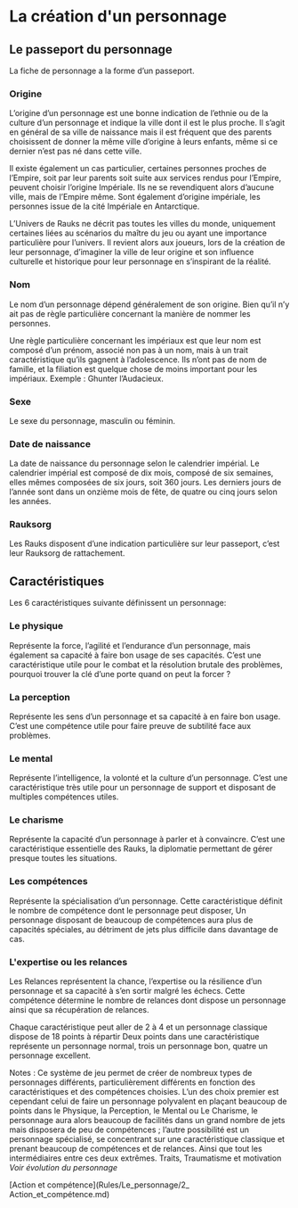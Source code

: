 # La création d'un personnage

## Le passeport du personnage
La fiche de personnage a la forme d’un passeport.

### Origine
L’origine d’un personnage est une bonne indication de l’ethnie ou de la culture d’un personnage et indique la ville dont il est le plus proche. Il s’agit en général de sa ville de naissance mais il est fréquent que des parents choisissent de donner la même ville d’origine à leurs enfants, même si ce dernier n’est pas né dans cette ville.

Il existe également un cas particulier, certaines personnes proches de l’Empire, soit par leur parents soit suite aux services rendus pour l’Empire, peuvent choisir l’origine Impériale. Ils ne se revendiquent alors d’aucune ville, mais de l’Empire même. Sont également d’origine impériale, les personnes issue de la cité Impériale en Antarctique.

L’Univers de Rauks ne décrit pas toutes les villes du monde, uniquement certaines liées au scénarios du maître du jeu ou ayant une importance particulière pour l’univers. Il revient alors aux joueurs, lors de la création de leur personnage, d’imaginer la ville de leur origine et son influence culturelle et historique pour leur personnage en s’inspirant de la réalité.

### Nom
Le nom d’un personnage dépend généralement de son origine. Bien qu’il n’y ait pas de règle particulière concernant la manière de nommer les personnes.

Une règle particulière concernant les impériaux est que leur nom est composé d’un prénom, associé non pas à un nom, mais à un trait caractéristique qu’ils gagnent à l’adolescence. Ils n’ont pas de nom de famille, et la filiation est quelque chose de moins important pour les impériaux.
Exemple : Ghunter l’Audacieux. 

### Sexe
Le sexe du personnage, masculin ou féminin.

### Date de naissance
La date de naissance du personnage selon le calendrier impérial.
Le calendrier impérial est composé de dix mois, composé de six semaines, elles mêmes composées de six jours, soit 360 jours.
Les derniers jours de l’année sont dans un onzième mois de fête, de quatre ou cinq jours selon les années.

### Rauksorg
Les Rauks disposent d’une indication particulière sur leur passeport, c’est leur Rauksorg de rattachement.

## Caractéristiques
Les 6 caractéristiques suivante définissent un personnage: 
### Le physique 
Représente la force, l’agilité et l’endurance d’un personnage, mais également sa capacité à faire bon usage de ses capacités. C’est une caractéristique utile pour le combat et la résolution brutale des problèmes, pourquoi trouver la clé d’une porte quand on peut la forcer ?
### La perception
Représente les sens d’un personnage et sa capacité à en faire bon usage. C’est une compétence utile pour faire preuve de subtilité face aux problèmes.
### Le mental
Représente l’intelligence, la volonté et la culture d’un personnage. C’est une caractéristique très utile pour un personnage de support et disposant de multiples compétences utiles.
### Le charisme
Représente la capacité d’un personnage à parler et à convaincre. C’est une caractéristique essentielle des Rauks, la diplomatie permettant de gérer presque toutes les situations. 
### Les compétences
Représente la spécialisation d’un personnage. Cette caractéristique définit le nombre de compétence dont le personnage peut disposer, Un personnage disposant de beaucoup de compétences aura plus de capacités spéciales, au détriment de jets plus difficile dans davantage de cas.
### L'expertise ou les relances
Les Relances représentent la chance, l’expertise ou la résilience d’un personnage et sa capacité à s’en sortir malgré les échecs. Cette compétence détermine le nombre de relances dont dispose un personnage ainsi que sa récupération de relances.

Chaque caractéristique peut aller de 2 à 4 et un personnage classique dispose de 18 points à répartir
Deux points dans une caractéristique représente un personnage normal, trois un personnage bon, quatre un personnage excellent. 

Notes : Ce système de jeu permet de créer de nombreux types de personnages différents, particulièrement différents en fonction des caractéristiques et des compétences choisies. L’un des choix premier est cependant celui de faire un personnage polyvalent en plaçant beaucoup de points dans le Physique, la Perception, le Mental ou Le Charisme, le personnage aura alors beaucoup de facilités dans un grand nombre de jets mais disposera de peu de compétences ; l’autre possibilité est un personnage spécialisé, se concentrant sur une caractéristique classique et prenant beaucoup de compétences et de relances. Ainsi que tout les intermédiaires entre ces deux extrêmes.
Traits, Traumatisme et motivation
*Voir évolution du personnage*

[Action et compétence](Rules/Le_personnage/2_ Action_et_compétence.md)
